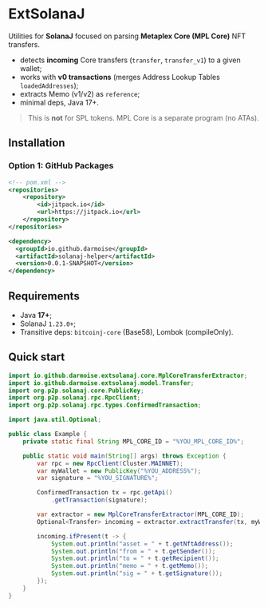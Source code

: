 # ExtSolanaJ

Utilities for **SolanaJ** focused on parsing **Metaplex Core (MPL Core)** NFT transfers.

* detects **incoming** Core transfers (`transfer`, `transfer_v1`) to a given wallet;
* works with **v0 transactions** (merges Address Lookup Tables `loadedAddresses`);
* extracts Memo (v1/v2) as `reference`;
* minimal deps, Java 17+.

> This is **not** for SPL tokens. MPL Core is a separate program (no ATAs).

## Installation
### Option 1: GitHub Packages
```xml
<!-- pom.xml -->
<repositories>
    <repository>
        <id>jitpack.io</id>
        <url>https://jitpack.io</url>
    </repository>
</repositories>

<dependency>
  <groupId>io.github.darmoise</groupId>
  <artifactId>solanaj-helper</artifactId>
  <version>0.0.1-SNAPSHOT</version>
</dependency>
```

## Requirements
* Java **17+**;
* SolanaJ `1.23.0+`;
* Transitive deps: `bitcoinj-core` (Base58), Lombok (compileOnly).

## Quick start
```java
import io.github.darmoise.extsolanaj.core.MplCoreTransferExtractor;
import io.github.darmoise.extsolanaj.model.Transfer;
import org.p2p.solanaj.core.PublicKey;
import org.p2p.solanaj.rpc.RpcClient;
import org.p2p.solanaj.rpc.types.ConfirmedTransaction;

import java.util.Optional;

public class Example {
    private static final String MPL_CORE_ID = "%YOU_MPL_CORE_ID%";

    public static void main(String[] args) throws Exception {
        var rpc = new RpcClient(Cluster.MAINNET);
        var myWallet = new PublicKey("%YOU_ADDRESS%");
        var signature = "%YOU_SIGNATURE%";

        ConfirmedTransaction tx = rpc.getApi()
            .getTransaction(signature);

        var extractor = new MplCoreTransferExtractor(MPL_CORE_ID);
        Optional<Transfer> incoming = extractor.extractTransfer(tx, myWallet, signature);

        incoming.ifPresent(t -> {
            System.out.println("asset = " + t.getNftAddress());
            System.out.println("from = " + t.getSender());
            System.out.println("to = " + t.getRecipient());
            System.out.println("memo = " + t.getMemo());
            System.out.println("sig = " + t.getSignature());
        });
    }
}
```